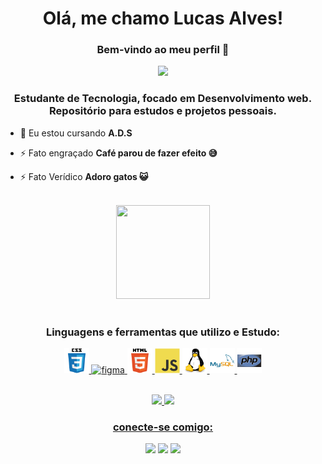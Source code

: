
<h1 align="center">Olá, me chamo Lucas Alves!</h1>

<h3 align="center"> Bem-vindo ao meu perfil 👋</h3>

<div align="center"><img src="https://user-images.githubusercontent.com/82294911/125177155-e310fd80-e1af-11eb-981f-1cde10493061.png"></div>
<h3 align="center">Estudante de Tecnologia, focado em Desenvolvimento web. Repositório para estudos e projetos pessoais.</h3>



- 🌱 Eu estou cursando **A.D.S**

- ⚡ Fato engraçado **Café parou de fazer efeito 😅**
- ⚡ Fato Verídico **Adoro gatos 😺**

<br>
<div align="center">
<img width="150px" height="150px" src="https://media0.giphy.com/media/gwjociZExlDqAJWXgO/giphy.gif?cid=ecf05e479yk7rxvya71ix2khj8s3w69sydolglxavcslo88h&rid=giphy.gif&ct=g">
</div>
<br>

<h3 align="center">Linguagens e ferramentas que utilizo e Estudo:</h3>


<p align="center">
<a href="https://www.w3schools.com/css/" target="_blank">
<img src="https://raw.githubusercontent.com/devicons/devicon/master/icons/css3/css3-original-wordmark.svg" alt="css3" width="40" height="40"/>
</a> <a href="https://git-scm.com/" target="_blank"> <img src="https://upload.wikimedia.org/wikipedia/commons/3/3f/Git_icon.svg" alt="figma" width="40" height="40"/></a><a href="https://www.w3.org/html/" target="_blank"> <img src="https://raw.githubusercontent.com/devicons/devicon/master/icons/html5/html5-original-wordmark.svg" alt="html5" width="40" height="40"/> </a> 

<a href="https://developer.mozilla.org/en-US/docs/Web/JavaScript" target="_blank">
<img src="https://raw.githubusercontent.com/devicons/devicon/master/icons/javascript/javascript-original.svg" alt="javascript" width="40" height="40"/> </a><a href="https://www.linux.org/" target="_blank"> <img src="https://raw.githubusercontent.com/devicons/devicon/master/icons/linux/linux-original.svg" alt="linux" width="40" height="40"/> 
</a><a href="https://www.mysql.com/" target="_blank"> <img src="https://raw.githubusercontent.com/devicons/devicon/master/icons/mysql/mysql-original-wordmark.svg" alt="mysql" width="40" height="40"/> 
</a><a href="https://www.php.net" target="_blank"> <img src="https://raw.githubusercontent.com/devicons/devicon/master/icons/php/php-original.svg" alt="php" width="40" height="40"/> 
</a>

</p>

<br>

<div align="center">
<a href="https://github.com/LucaAlvess">
<img height="180em" src="https://github-readme-stats.vercel.app/api/top-langs/?username=LucaAlvess&layout=compact&langs_count=7&theme=dracula"/>
<img height="180em" src="https://github-readme-stats.vercel.app/api?username=LucaAlvess&show_icons=true&theme=dracula&include_all_commits=true&count_private=true"/>
</div>


<h3 align="center">conecte-se comigo:</h3>


<div align="center">
<a href="https://instagram.com/nuscasalves" target="_blank"><img src="https://img.shields.io/badge/-Instagram-%23E4405F?style=for-the-badge&logo=instagram&logoColor=white" target="_blank"></a>
<a href = "mailto:lucas-alves-mota@hotmail.com"><img src="https://img.shields.io/badge/Gmail-D14836?style=for-the-badge&logo=gmail&logoColor=white" target="_blank"></a>
<a href="https://www.linkedin.com/in/lucas-alves-da-mota-/" target="_blank"><img src="https://img.shields.io/badge/-LinkedIn-%230077B5?style=for-the-badge&logo=linkedin&logoColor=white" target="_blank"></a>   
</div>
